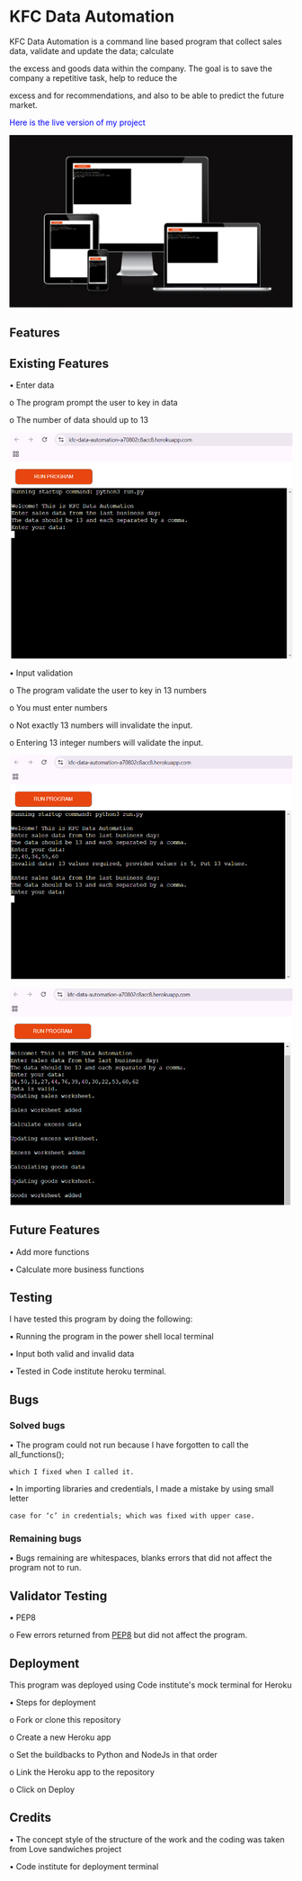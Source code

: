 # KFC Data Automation
KFC Data Automation is a command line based program that collect sales data, validate and update the data; calculate

the excess and goods data within the company. The goal is to save the company a repetitive task, help to reduce the 

excess and for recommendations, and also to be able to predict the future market.

<font color = 'blue'>Here is the live version of my project</font>

![Responsive image](<assets/images/kfc data-responsive image.png>)

## Features

## Existing Features

•	Enter data

o	The program prompt the user to key in data

o	The number of data should up to 13

![input data](<assets/images/keyindata.png>)

•	Input validation

o	The program validate the user to key in 13 numbers

o	You must enter numbers

o	Not exactly 13 numbers will invalidate the input.

o	Entering 13 integer numbers will validate the input.

![invalid input numbers](<assets/images/invaliddata.png>)

![valid input numbers](<assets/images/validdata.png>)

## Future Features

•	Add more functions

•	Calculate more business functions

## Testing

I have tested this program by doing the following:

•	Running the program in the power shell local terminal

•	Input both valid and invalid data 

•	Tested in Code institute heroku terminal.

## Bugs

### Solved bugs

•	The program could not run because I have forgotten to call the all_functions(); 

    which I fixed when I called it.

•	In importing libraries and credentials, I made a mistake by using small letter 

    case for ‘c’ in credentials; which was fixed with upper case.

### Remaining bugs

•	Bugs remaining are whitespaces, blanks errors that did not affect the program not to run.

## Validator Testing

•	PEP8

o	Few errors returned from [PEP8](https://pep8ci.herokuapp.com/) but did not affect the program.

## Deployment

This program was deployed using Code institute's mock terminal for Heroku

•	Steps for deployment

o	Fork or clone this repository

o	Create a new Heroku app

o	Set the buildbacks to Python and NodeJs in that order

o	Link the Heroku app to the repository

o	Click on Deploy

## Credits

•	The concept style of the structure of the work and the coding was taken from Love sandwiches project

•	Code institute for deployment terminal













